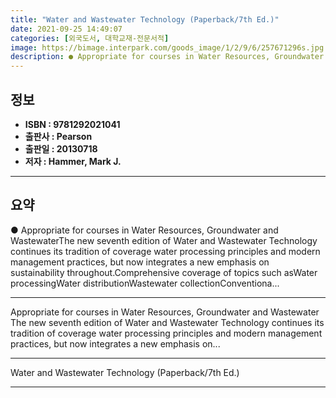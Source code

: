 ```yaml
---
title: "Water and Wastewater Technology (Paperback/7th Ed.)"
date: 2021-09-25 14:49:07
categories: [외국도서, 대학교재-전문서적]
image: https://bimage.interpark.com/goods_image/1/2/9/6/257671296s.jpg
description: ● Appropriate for courses in Water Resources, Groundwater and WastewaterThe new seventh edition of Water and Wastewater Technology continues its tradition of c
---
```


## **정보**

- **ISBN : 9781292021041**
- **출판사 : Pearson**
- **출판일 : 20130718**
- **저자 : Hammer, Mark J.**

------



## **요약**

●  Appropriate for courses in Water Resources, Groundwater and WastewaterThe new seventh edition of Water and Wastewater Technology continues its tradition of coverage water processing principles and modern management practices, but now integrates a new emphasis on sustainability throughout.Comprehensive coverage of topics such asWater processingWater distributionWastewater collectionConventiona...

------

Appropriate for courses in Water Resources, Groundwater and Wastewater The new seventh edition of Water and Wastewater Technology continues its tradition of coverage water processing principles and modern management practices, but now integrates a new emphasis on... 

------


Water and Wastewater Technology (Paperback/7th Ed.) 

------


